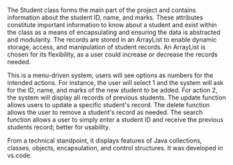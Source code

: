 The Student class forms the main part of the project and contains information about the student ID, name, and marks. These attributes constitute important information to know about a student and exist within the class as a means of encapsulating and ensuring the data is abstracted and modularity. The records are stored in an ArrayList to enable dynamic storage, access, and manipulation of student records. An ArrayList is chosen for its flexibility, as a user could increase or decrease the records needed.

This is a menu-driven system; users will see options as numbers for the intended actions. For instance, the user will select 1 and the system will ask for the ID, name, and marks of the new student to be added. For action 2, the system will display all records of previous students. The update function allows users to update a specific student's record. The delete function allows the user to remove a student's record as needed. The search function allows a user to simply enter a student ID and receive the previous students record; better for usability.

From a technical standpoint, it displays features of Java collections, classes, objects, encapsulation, and control structures.  It was developed in vs.code.
